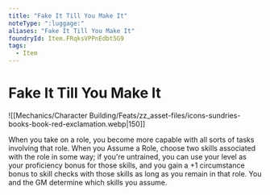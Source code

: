 ```yaml
---
title: "Fake It Till You Make It"
noteType: ":luggage:"
aliases: "Fake It Till You Make It"
foundryId: Item.FRqksVPPnEdbt5G9
tags:
  - Item
---
```


# Fake It Till You Make It
![[Mechanics/Character Building/Feats/zz_asset-files/icons-sundries-books-book-red-exclamation.webp|150]]

When you take on a role, you become more capable with all sorts of tasks involving that role. When you Assume a Role, choose two skills associated with the role in some way; if you're untrained, you can use your level as your proficiency bonus for those skills, and you gain a +1 circumstance bonus to skill checks with those skills as long as you remain in that role. You and the GM determine which skills you assume.

